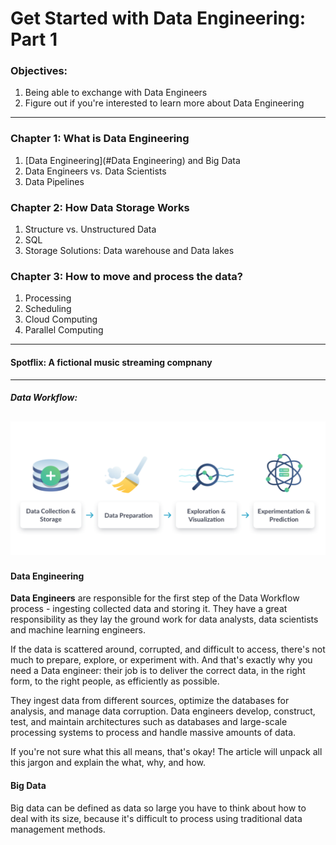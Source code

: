 # Get Started with Data Engineering: Part 1
### Objectives:
1. Being able to exchange with Data Engineers
2. Figure out if you're interested to learn more about Data Engineering
------------------------
### Chapter 1: What is Data Engineering
1. [Data Engineering](#Data Engineering) and Big Data
2. Data Engineers vs. Data Scientists
3. Data Pipelines
### Chapter 2: How Data Storage Works
1. Structure vs. Unstructured Data
2. SQL
3. Storage Solutions: Data warehouse and Data lakes
### Chapter 3: How to move and process the data?
1. Processing
2. Scheduling
3. Cloud Computing
4. Parallel Computing
----------------------
#### Spotflix: A fictional music streaming compnany
-----------------
##### Data Workflow:
![](https://github.com/Harsha2409/data-engineering-part1-blog/blob/main/workflow.PNG)
--------------------
#### Data Engineering

**Data Engineers** are responsible for the first step of the Data Workflow process - ingesting collected data and storing it. They have a great responsibility as they lay the ground work for data analysts, data scientists and machine learning engineers.

If the data is scattered around, corrupted, and difficult to access, there's not much to prepare, explore, or experiment with. And that's exactly why you need a Data engineer: their job is to deliver the correct data, in the right form, to the right people, as efficiently as possible.

They ingest data from different sources, optimize the databases for analysis, and manage data corruption. Data engineers develop, construct, test, and maintain architectures such as databases and large-scale processing systems to process and handle massive amounts of data.

If you're not sure what this all means, that's okay! The article will unpack all this jargon and explain the what, why, and how.

#### Big Data
Big data can be defined as data so large you have to think about how to deal with its size, because it's difficult to process using traditional data management methods.
